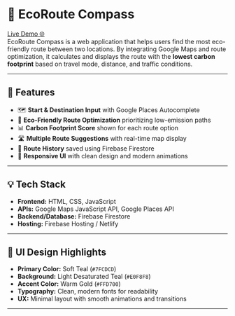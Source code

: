 # 🌿 EcoRoute Compass

[Live Demo 🌐](https://ecoroutecompass.netlify.app/)  
EcoRoute Compass is a web application that helps users find the most eco-friendly route between two locations. By integrating Google Maps and route optimization, it calculates and displays the route with the **lowest carbon footprint** based on travel mode, distance, and traffic conditions.

---

## 🚀 Features

- 🗺️ **Start & Destination Input** with Google Places Autocomplete  
- 🌱 **Eco-Friendly Route Optimization** prioritizing low-emission paths  
- 📊 **Carbon Footprint Score** shown for each route option  
- 🛣️ **Multiple Route Suggestions** with real-time map display  
- 🔁 **Route History** saved using Firebase Firestore  
- 💾 **Responsive UI** with clean design and modern animations  

---

## 💡 Tech Stack

- **Frontend:** HTML, CSS, JavaScript
- **APIs:** Google Maps JavaScript API, Google Places API
- **Backend/Database:** Firebase Firestore
- **Hosting:** Firebase Hosting / Netlify

---

## 🎨 UI Design Highlights

- **Primary Color:** Soft Teal (`#7FCDCD`)
- **Background:** Light Desaturated Teal (`#E0F8F8`)
- **Accent Color:** Warm Gold (`#FFD700`)
- **Typography:** Clean, modern fonts for readability
- **UX:** Minimal layout with smooth animations and transitions

---


